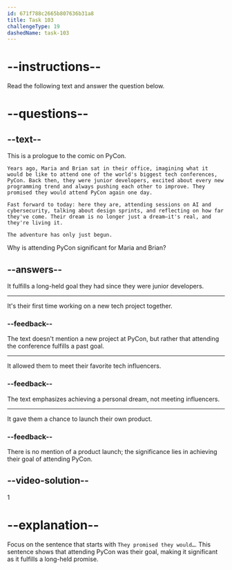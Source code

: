 ```yaml
---
id: 671f788c2665b807636b31a8
title: Task 103
challengeType: 19
dashedName: task-103
---
```


<!-- READING -->

# --instructions--

Read the following text and answer the question below.

# --questions--

## --text--

This is a prologue to the comic on PyCon.

`Years ago, Maria and Brian sat in their office, imagining what it would be like to attend one of the world's biggest tech conferences, PyCon. Back then, they were junior developers, excited about every new programming trend and always pushing each other to improve. They promised they would attend PyCon again one day.`

`Fast forward to today: here they are, attending sessions on AI and cybersecurity, talking about design sprints, and reflecting on how far they've come. Their dream is no longer just a dream—it's real, and they're living it.`

`The adventure has only just begun.`

Why is attending PyCon significant for Maria and Brian?

## --answers--

It fulfills a long-held goal they had since they were junior developers.

---

It's their first time working on a new tech project together.

### --feedback--

The text doesn't mention a new project at PyCon, but rather that attending the conference fulfills a past goal.

---

It allowed them to meet their favorite tech influencers.

### --feedback--

The text emphasizes achieving a personal dream, not meeting influencers.

---

It gave them a chance to launch their own product.

### --feedback--

There is no mention of a product launch; the significance lies in achieving their goal of attending PyCon.

## --video-solution--

1

# --explanation--

Focus on the sentence that starts with `They promised they would…`. This sentence shows that attending PyCon was their goal, making it significant as it fulfills a long-held promise.

